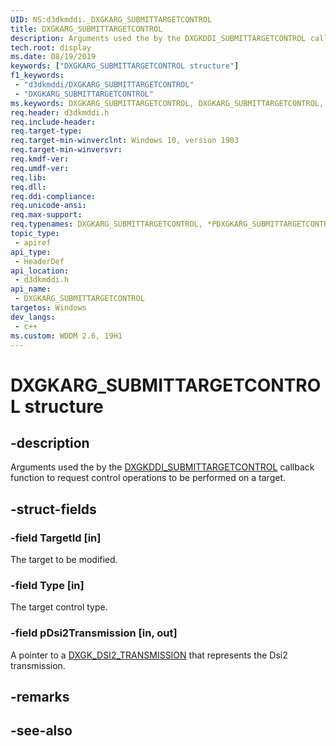 ```yaml
---
UID: NS:d3dkmddi._DXGKARG_SUBMITTARGETCONTROL
title: DXGKARG_SUBMITTARGETCONTROL
description: Arguments used the by the DXGKDDI_SUBMITTARGETCONTROL callback function to request control operations to be performed on a target.
tech.root: display
ms.date: 08/19/2019
keywords: ["DXGKARG_SUBMITTARGETCONTROL structure"]
f1_keywords:
 - "d3dkmddi/DXGKARG_SUBMITTARGETCONTROL"
 - "DXGKARG_SUBMITTARGETCONTROL"
ms.keywords: DXGKARG_SUBMITTARGETCONTROL, DXGKARG_SUBMITTARGETCONTROL, *PDXGKARG_SUBMITTARGETCONTROL, *IN_OUT_PDXGKARG_SUBMITTARGETCONTROL
req.header: d3dkmddi.h
req.include-header:
req.target-type:
req.target-min-winverclnt: Windows 10, version 1903
req.target-min-winversvr:
req.kmdf-ver:
req.umdf-ver:
req.lib:
req.dll:
req.ddi-compliance:
req.unicode-ansi:
req.max-support:
req.typenames: DXGKARG_SUBMITTARGETCONTROL, *PDXGKARG_SUBMITTARGETCONTROL
topic_type: 
 - apiref
api_type: 
 - HeaderDef
api_location: 
 - d3dkmddi.h
api_name: 
 - DXGKARG_SUBMITTARGETCONTROL
targetos: Windows
dev_langs:
 - c++
ms.custom: WDDM 2.6, 19H1
---
```


# DXGKARG_SUBMITTARGETCONTROL structure

## -description

Arguments used the by the [DXGKDDI_SUBMITTARGETCONTROL](nc-d3dkmddi-dxgkddi_submittargetcontrol.md) callback function to request control operations to be performed on a target.

## -struct-fields

### -field TargetId [in]

The target to be modified.

### -field Type [in]

The target control type.

### -field pDsi2Transmission [in, out]
 
A pointer to a [DXGK_DSI2_TRANSMISSION](ns-d3dkmddi-dxgk_dsi2_transmission.md) that represents the Dsi2 transmission.

## -remarks

## -see-also
